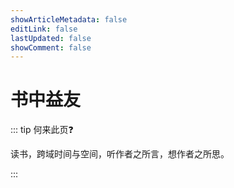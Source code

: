 ```yaml
---
showArticleMetadata: false
editLink: false
lastUpdated: false
showComment: false
---
```


# 书中益友

::: tip 何来此页❓

读书，跨域时间与空间，听作者之所言，想作者之所思。

:::
